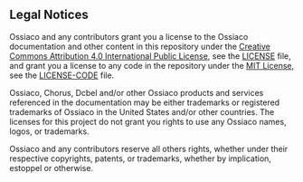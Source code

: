 ## Legal Notices
Ossiaco and any contributors grant you a license to the Ossiaco documentation and other content
in this repository under the [Creative Commons Attribution 4.0 International Public License](https://creativecommons.org/licenses/by/4.0/legalcode),
see the [LICENSE](LICENSE) file, and grant you a license to any code in the repository under the [MIT License](https://opensource.org/licenses/MIT), see the
[LICENSE-CODE](LICENSE-CODE) file.

Ossiaco, Chorus, Dcbel and/or other Ossiaco products and services referenced in the documentation
may be either trademarks or registered trademarks of Ossiaco in the United States and/or other countries.
The licenses for this project do not grant you rights to use any Ossiaco names, logos, or trademarks.

[//]: <> (Ossiaco's general trademark guidelines can be found at http://go.ossiaco.com/fwlink/?LinkID=254653.)

[//]: <> (Privacy information can be found at https://privacy.ossiaco.com/en-us/)

Ossiaco and any contributors reserve all others rights, whether under their respective copyrights, patents,
or trademarks, whether by implication, estoppel or otherwise.
